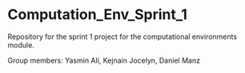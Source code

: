 # Computation_Env_Sprint_1

Repository for the sprint 1 project for the computational environments module.

Group members: Yasmin Ali, Kejnain Jocelyn, Daniel Manz
